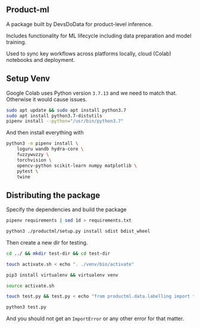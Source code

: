 ## Product-ml

A package built by DevsDoData for product-level inference.

Includes functionality for ML lifecycle including data preparation and model training.

Used to sync key workflows across platforms locally, cloud (Colab) notebooks and deployment.

## Setup Venv

Google Colab uses Python version `3.7.13` and we need to match that. Otherwise it would cause issues.

```bash
sudo apt update && sudo apt install python3.7
sudo apt install python3.7-distutils
pipenv install --python="/usr/bin/python3.7"
```

And then install everything with
```bash
python3 -m pipenv install \
    loguru wandb hydra-core \
    fuzzywuzzy \
    torchvision \
    opencv-python scikit-learn numpy matplotlib \
    pytest \
    twine
```

## Distributing the package

Specify the dependencies and build the package
```bash
pipenv requirements | sed 1d > requirements.txt

python3 ./productml/setup.py install sdist bdist_wheel
```

Then create a new dir for testing.

```bash
cd ../ && mkdir test-dir && cd test-dir

touch activate.sh < echo ". ./venv/bin/activate"

pip3 install virtualenv && virtualenv venv

source activate.sh

touch test.py && test.py < echo "from productml.data.labelling import text_matching"

python3 test.py
```

And you should not get an `ImportError` or any other error for that matter.

